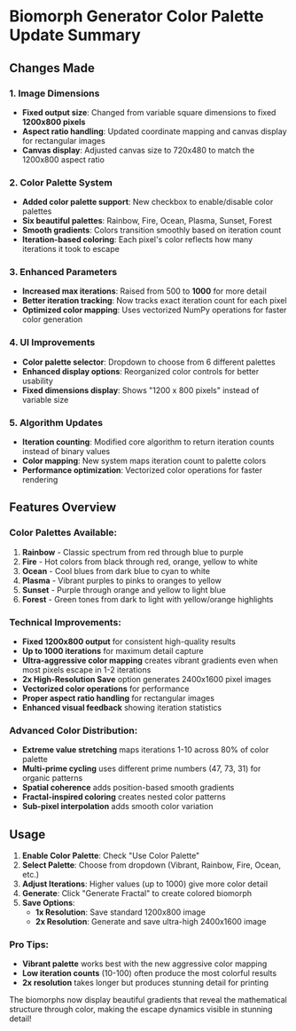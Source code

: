 # Biomorph Generator Color Palette Update Summary

## Changes Made

### 1. Image Dimensions
- **Fixed output size**: Changed from variable square dimensions to fixed **1200x800 pixels**
- **Aspect ratio handling**: Updated coordinate mapping and canvas display for rectangular images
- **Canvas display**: Adjusted canvas size to 720x480 to match the 1200x800 aspect ratio

### 2. Color Palette System
- **Added color palette support**: New checkbox to enable/disable color palettes
- **Six beautiful palettes**: Rainbow, Fire, Ocean, Plasma, Sunset, Forest
- **Smooth gradients**: Colors transition smoothly based on iteration count
- **Iteration-based coloring**: Each pixel's color reflects how many iterations it took to escape

### 3. Enhanced Parameters
- **Increased max iterations**: Raised from 500 to **1000** for more detail
- **Better iteration tracking**: Now tracks exact iteration count for each pixel
- **Optimized color mapping**: Uses vectorized NumPy operations for faster color generation

### 4. UI Improvements
- **Color palette selector**: Dropdown to choose from 6 different palettes
- **Enhanced display options**: Reorganized color controls for better usability
- **Fixed dimensions display**: Shows "1200 x 800 pixels" instead of variable size

### 5. Algorithm Updates
- **Iteration counting**: Modified core algorithm to return iteration counts instead of binary values
- **Color mapping**: New system maps iteration count to palette colors
- **Performance optimization**: Vectorized color operations for faster rendering

## Features Overview

### Color Palettes Available:
1. **Rainbow** - Classic spectrum from red through blue to purple
2. **Fire** - Hot colors from black through red, orange, yellow to white  
3. **Ocean** - Cool blues from dark blue to cyan to white
4. **Plasma** - Vibrant purples to pinks to oranges to yellow
5. **Sunset** - Purple through orange and yellow to light blue
6. **Forest** - Green tones from dark to light with yellow/orange highlights

### Technical Improvements:
- **Fixed 1200x800 output** for consistent high-quality results
- **Up to 1000 iterations** for maximum detail capture
- **Ultra-aggressive color mapping** creates vibrant gradients even when most pixels escape in 1-2 iterations
- **2x High-Resolution Save** option generates 2400x1600 pixel images
- **Vectorized color operations** for performance
- **Proper aspect ratio handling** for rectangular images
- **Enhanced visual feedback** showing iteration statistics

### Advanced Color Distribution:
- **Extreme value stretching** maps iterations 1-10 across 80% of color palette
- **Multi-prime cycling** uses different prime numbers (47, 73, 31) for organic patterns
- **Spatial coherence** adds position-based smooth gradients
- **Fractal-inspired coloring** creates nested color patterns
- **Sub-pixel interpolation** adds smooth color variation

## Usage
1. **Enable Color Palette**: Check "Use Color Palette" 
2. **Select Palette**: Choose from dropdown (Vibrant, Rainbow, Fire, Ocean, etc.)
3. **Adjust Iterations**: Higher values (up to 1000) give more color detail
4. **Generate**: Click "Generate Fractal" to create colored biomorph
5. **Save Options**: 
   - **1x Resolution**: Save standard 1200x800 image
   - **2x Resolution**: Generate and save ultra-high 2400x1600 image

### Pro Tips:
- **Vibrant palette** works best with the new aggressive color mapping
- **Low iteration counts** (10-100) often produce the most colorful results
- **2x resolution** takes longer but produces stunning detail for printing

The biomorphs now display beautiful gradients that reveal the mathematical structure through color, making the escape dynamics visible in stunning detail!
